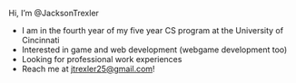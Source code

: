 Hi, I’m @JacksonTrexler
- I am in the fourth year of my five year CS program at the University of Cincinnati
- Interested in game and web development (webgame development too)
- Looking for professional work experiences
- Reach me at jtrexler25@gmail.com!
